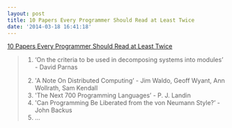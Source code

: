 ```yaml
---
layout: post
title: 10 Papers Every Programmer Should Read at Least Twice
date: '2014-03-18 16:41:18'
---
```


<a href="http://michaelfeathers.tumblr.com/post/81489281/10-papers-every-programmer-should-read-at-least-twice">10 Papers Every Programmer Should Read at Least Twice</a><br/><blockquote><ol><li>&lsquo;On the criteria to be used in decomposing systems into modules&rsquo; - David Parnas</li>
<li>'A Note On Distributed Computing&rsquo; - Jim Waldo, Geoff Wyant, Ann Wollrath, Sam Kendall</li>
<li>'The Next 700 Programming Languages&rsquo; - P. J. Landin</li>
<li>'Can Programming Be Liberated from the von Neumann Style?&rsquo; - John Backus</li>
<li>&hellip;</li>
</ol></blockquote>
